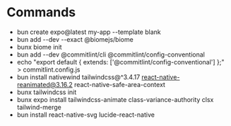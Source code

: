 # Commands

- bun create expo@latest my-app --template blank
- bun add --dev --exact @biomejs/biome
- bunx biome init
- bun add --dev @commitlint/cli @commitlint/config-conventional
- echo "export default { extends: ['@commitlint/config-conventional'] };" > commitlint.config.js
- bun install nativewind tailwindcss@^3.4.17 react-native-reanimated@3.16.2 react-native-safe-area-context
- bunx tailwindcss init
- bunx expo install tailwindcss-animate class-variance-authority clsx tailwind-merge
- bun install react-native-svg lucide-react-native
